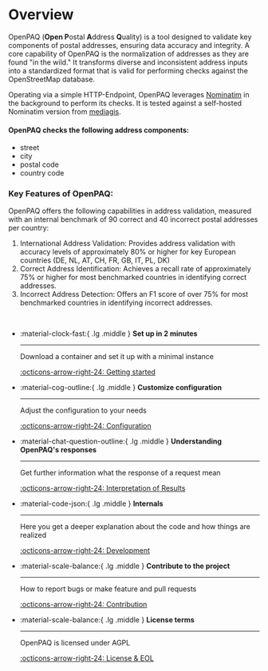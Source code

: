 # Overview

OpenPAQ (**Open P**ostal **A**ddress **Q**uality) is a tool designed to validate key components of postal addresses, ensuring data accuracy and integrity. A core capability of OpenPAQ is the normalization of addresses as they are found "in the wild." It transforms diverse and inconsistent address inputs into a standardized format that is valid for performing checks against the OpenStreetMap database.

Operating via a simple HTTP-Endpoint, OpenPAQ leverages [Nominatim](https://github.com/osm-search/Nominatim) in the background to perform its checks. It is tested against a self-hosted Nominatim version from [mediagis](https://github.com/mediagis/nominatim-docker).



#### OpenPAQ checks the following address components:

- street
- city
- postal code
- country code

### Key Features of OpenPAQ:
OpenPAQ offers the following capabilities in address validation, measured with an internal benchmark of 90 correct and 40 incorrect postal addresses per country:

1. International Address Validation: Provides address validation with accuracy levels of approximately 80% or higher for key European countries (DE, NL, AT, CH, FR, GB, IT, PL, DK)
2. Correct Address Identification: Achieves a recall rate of approximately 75% or higher for most benchmarked countries in identifying correct addresses.
3. Incorrect Address Detection: Offers an F1 score of over 75% for most benchmarked countries in identifying incorrect addresses.

<br>
<div class="grid cards" markdown>

-   :material-clock-fast:{ .lg .middle } __Set up in 2 minutes__

    ---

    Download a container and set it up with a minimal instance

    [:octicons-arrow-right-24: Getting started](getting_started.md)

-   :material-cog-outline:{ .lg .middle } __Customize configuration__

    ---

    Adjust the configuration to your needs

    [:octicons-arrow-right-24: Configuration](configuration.md)

-   :material-chat-question-outline:{ .lg .middle } __Understanding OpenPAQ's responses__

    ---

    Get further information what the response of a request mean
    
    [:octicons-arrow-right-24: Interpretation of Results](usage.md)

-   :material-code-json:{ .lg .middle } __Internals__

    ---

    Here you get a deeper explanation about the code and how things are realized 

    [:octicons-arrow-right-24: Development](development.md)
  
-   :material-scale-balance:{ .lg .middle } __Contribute to the project__

    ---

    How to report bugs or make feature and pull requests

    [:octicons-arrow-right-24: Contribution](contributions.md)

- :material-scale-balance:{ .lg .middle } __License terms__

    ---

    OpenPAQ is licensed under AGPL
   

    [:octicons-arrow-right-24: License & EOL](license.md)

</div>






